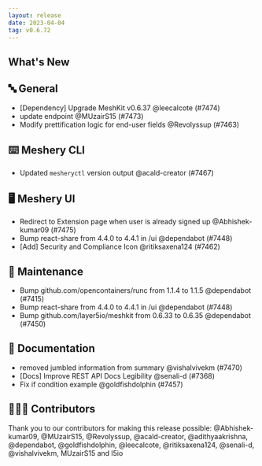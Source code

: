 ```yaml
---
layout: release
date: 2023-04-04
tag: v0.6.72
---
```


## What's New
## 🔤 General
- [Dependency] Upgrade MeshKit v0.6.37 @leecalcote (#7474)
- update endpoint @MUzairS15 (#7473)
- Modify prettification logic for end-user fields @Revolyssup (#7463)

## ⌨️ Meshery CLI

- Updated `mesheryctl` version output @acald-creator (#7467)

## 🖥 Meshery UI

- Redirect to Extension page when user is already signed up @Abhishek-kumar09 (#7475)
- Bump react-share from 4.4.0 to 4.4.1 in /ui @dependabot (#7448)
- [Add] Security and Compliance Icon @ritiksaxena124 (#7462)

## 🧰 Maintenance

- Bump github.com/opencontainers/runc from 1.1.4 to 1.1.5 @dependabot (#7415)
- Bump react-share from 4.4.0 to 4.4.1 in /ui @dependabot (#7448)
- Bump github.com/layer5io/meshkit from 0.6.33 to 0.6.35 @dependabot (#7450)

## 📖 Documentation

- removed jumbled information from summary @vishalvivekm (#7470)
- [Docs] Improve REST API Docs Legibility @senali-d (#7368)
- Fix if condition example @goldfishdolphin (#7457)

## 👨🏽‍💻 Contributors

Thank you to our contributors for making this release possible:
@Abhishek-kumar09, @MUzairS15, @Revolyssup, @acald-creator, @adithyaakrishna, @dependabot, @goldfishdolphin, @leecalcote, @ritiksaxena124, @senali-d, @vishalvivekm, MUzairS15 and l5io
